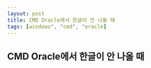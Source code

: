 ```yaml
---
layout: post
title: CMD Oracle에서 한글이 안 나올 때
tags: [windows", "cmd", "oracle]
---
```

<h2>CMD Oracle에서 한글이 안 나올 때</h2>

